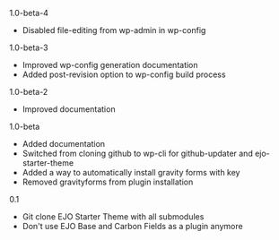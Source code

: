 1.0-beta-4
- Disabled file-editing from wp-admin in wp-config

1.0-beta-3
- Improved wp-config generation documentation
- Added post-revision option to wp-config build process

1.0-beta-2
- Improved documentation

1.0-beta
- Added documentation
- Switched from cloning github to wp-cli for github-updater and ejo-starter-theme
- Added a way to automatically install gravity forms with key
- Removed gravityforms from plugin installation

0.1
- Git clone EJO Starter Theme with all submodules
- Don't use EJO Base and Carbon Fields as a plugin anymore